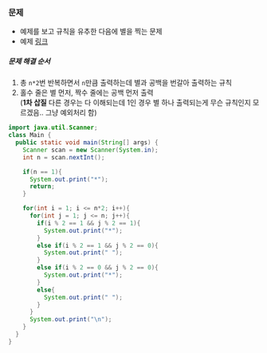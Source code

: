 ### 문제
* 예제를 보고 규칙을 유추한 다음에 별을 찍는 문제
* 예제 [링크](https://www.acmicpc.net/problem/10996)

##### 문제 해결 순서
1. 총 `n*2`번 반복하면서 `n`만큼 출력하는데 별과 공백을 번갈아 출력하는 규칙
2. 홀수 줄은 별 먼저, 짝수 줄에는 공백 먼저 출력<br/>
(**1차 삽질** 다른 경우는 다 이해되는데 1인 경우 별 하나 출력되는게 무슨 규칙인지 모르겠음.. 그냥 예외처리 함)
```java
import java.util.Scanner;
class Main {
  public static void main(String[] args) {
    Scanner scan = new Scanner(System.in);
    int n = scan.nextInt();

    if(n == 1){
      System.out.print("*");
      return;
    }

    for(int i = 1; i <= n*2; i++){
      for(int j = 1; j <= n; j++){
        if(i % 2 == 1 && j % 2 == 1){
          System.out.print("*");
        }
        else if(i % 2 == 1 && j % 2 == 0){
          System.out.print(" ");
        }
        else if(i % 2 == 0 && j % 2 == 0){
          System.out.print("*");
        }
        else{
          System.out.print(" ");
        }
      }
      System.out.print("\n");
    }
  }
}
```
